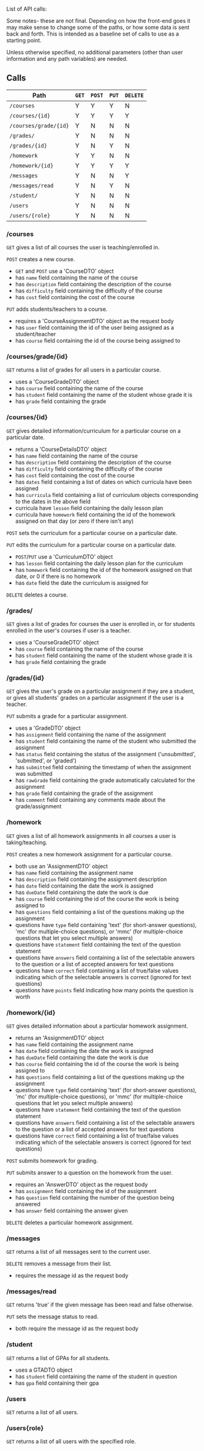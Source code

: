 List of API calls:

Some notes- these are not final. Depending on how the front-end goes it may
make sense to change some of the paths, or how some data is sent back and forth.
This is intended as a baseline set of calls to use as a starting point.

Unless otherwise specified, no additional parameters (other than user information and
any path variables) are needed.

## Calls

| Path | `GET` | `POST` | `PUT` | `DELETE` |
| -------- | ---- | ---- | ---- | ------ |
| `/courses` | Y | Y | Y | N |
| `/courses/{id}` | Y | Y | Y | Y |
| `/courses/grade/{id}` | Y | N | N | N |
| `/grades/` | Y | N | N | N |
| `/grades/{id}` | Y | N | Y | N |
| `/homework` | Y | Y | N | N |
| `/homework/{id}` | Y | Y | Y | Y |
| `/messages` | Y | N | N | Y |
| `/messages/read` | Y | N | Y | N |
| `/student/` | Y | N | N | N |
| `/users` | Y | N | N | N |
| `/users/{role}` | Y | N | N | N |


### /courses

`GET` gives a list of all courses the user is teaching/enrolled in.

`POST` creates a new course.

* `GET` and `POST` use a 'CourseDTO' object
 * has `name` field containing the name of the course
 * has `description` field containing the description of the course
 * has `difficulty` field containing the difficulty of the course
 * has `cost` field containing the cost of the course

`PUT` adds students/teachers to a course.

* requires a 'CourseAssignmentDTO' object as the request body
 * has `user` field containing the id of the user being assigned as a student/teacher
 * has `course` field containing the id of the course being assigned to

### /courses/grade/{id}

`GET` returns a list of grades for all users in a particular course.

* uses a 'CourseGradeDTO' object
 * has `course` field containing the name of the course
 * has `student` field containing the name of the student whose grade it is
 * has `grade` field containing the grade


### /courses/\{id\}

`GET` gives detailed information/curriculum for a particular course on a particular date.

* returns a 'CourseDetailsDTO' object
 * has `name` field containing the name of the course
 * has `description` field containing the description of the course
 * has `difficulty` field containing the difficulty of the course
 * has `cost` field containing the cost of the course
 * has `dates` field containing a list of dates on which curricula have been assigned
 * has `curricula` field containing a list of curriculum objects corresponding to the dates in the above field
  * curricula have `lesson` field containing the daily lesson plan
  * curricula have `homework` field containing the id of the homework assigned on that day (or zero if there isn't any)

`POST` sets the curriculum for a particular course on a particular date.

`PUT` edits the curriculum for a particular course on a particular date.

* `POST`/`PUT` use a 'CurriculumDTO' object
 * has `lesson` field containing the daily lesson plan for the curriculum
 * has `homework` field containing the id of the homework assigned on that date, or 0 if there is no homework
 * has `date` field the date the curriculum is assigned for

`DELETE` deletes a course.

### /grades/

`GET` gives a list of grades for courses the user is enrolled in, or for students enrolled in the user's courses if user is a teacher.

* uses a 'CourseGradeDTO' object
 * has `course` field containing the name of the course
 * has `student` field containing the name of the student whose grade it is
 * has `grade` field containing the grade

### /grades/\{id\}

`GET` gives the user's grade on a particular assignment if they are a student, or gives all students' grades on a particular assignment if the user is a teacher.

`PUT` submits a grade for a particular assignment.

* uses a 'GradeDTO' object
 * has `assignment` field containing the name of the assignment
 * has `student` field containing the name of the student who submitted the assignment
 * has `status` field containing the status of the assignment ('unsubmitted', 'submitted', or 'graded')
 * has `submitted` field containing the timestamp of when the assignment was submitted
 * has `rawGrade` field containing the grade automatically calculated for the assignment
 * has `grade` field containing the grade of the assignment
 * has `comment` field containing any comments made about the grade/assignment

### /homework

`GET` gives a list of all homework assignments in all courses a user is taking/teaching.

`POST` creates a new homework assignment for a particular course.

* both use an 'AssignmentDTO' object
 * has `name` field containing the assignment name
 * has `description` field containing the assignment description
 * has `date` field containing the date the work is assigned
 * has `dueDate` field containing the date the work is due
 * has `course` field containing the id of the course the work is being assigned to
 * has `questions` field containing a list of the questions making up the assignment
 * questions have `type` field containing 'text' (for short-answer questions), 'mc' (for multiple-choice questions), or 'mmc' (for multiple-choice questions that let you select multiple answers)
 * questions have `statement` field containing the text of the question statement
 * questions have `answers` field containing a list of the selectable answers to the question or a list of accepted answers for text questions
 * questions have `correct` field containing a list of true/false values indicating which of the selectable answers is correct (ignored for text questions)
 * questions have `points` field indicating how many points the question is worth

### /homework/\{id\}

`GET` gives detailed information about a particular homework assignment.

* returns an 'AssignmentDTO' object
 * has `name` field containing the assignment name
 * has `date` field containing the date the work is assigned
 * has `dueDate` field containing the date the work is due
 * has `course` field containing the id of the course the work is being assigned to
 * has `questions` field containing a list of the questions making up the assignment
 * questions have `type` field containing 'text' (for short-answer questions), 'mc' (for multiple-choice questions), or 'mmc' (for multiple-choice questions that let you select multiple answers)
 * questions have `statement` field containing the text of the question statement
 * questions have `answers` field containing a list of the selectable answers to the question or a list of accepted answers for text questions
 * questions have `correct` field containing a list of true/false values indicating which of the selectable answers is correct (ignored for text questions)

`POST` submits homework for grading.

`PUT` submits answer to a question on the homework from the user.

* requires an 'AnswerDTO' object as the request body
 * has `assignment` field containing the id of the assignment
 * has `question` field containing the number of the question being answered
 * has `answer` field containing the answer given

`DELETE` deletes a particular homework assignment.

### /messages

`GET` returns a list of all messages sent to the current user.

`DELETE` removes a message from their list.

* requires the message id as the request body

### /messages/read

`GET` returns 'true' if the given message has been read and false otherwise.

`PUT` sets the message status to read.

* both require the message id as the request body

### /student

`GET` returns a list of GPAs for all students.

* uses a GTADTO object
 * has `student` field containing the name of the student in question
 * has `gpa` field containing their gpa

### /users

`GET` returns a list of all users.

### /users\{role\}

`GET` returns a list of all users with the specified role.
